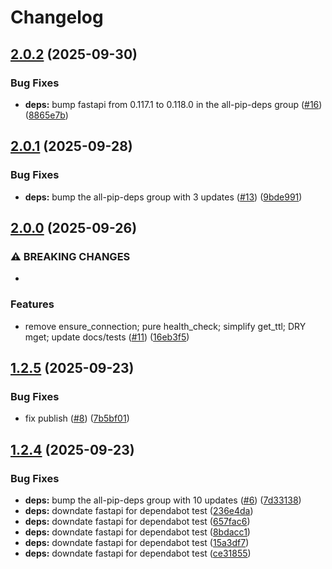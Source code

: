 # Changelog

## [2.0.2](https://github.com/serafinovsky/fastapi-redis-utils/compare/v2.0.1...v2.0.2) (2025-09-30)


### Bug Fixes

* **deps:** bump fastapi from 0.117.1 to 0.118.0 in the all-pip-deps group ([#16](https://github.com/serafinovsky/fastapi-redis-utils/issues/16)) ([8865e7b](https://github.com/serafinovsky/fastapi-redis-utils/commit/8865e7bfbef5f36953ca34959fd5a9c71643fb8a))

## [2.0.1](https://github.com/serafinovsky/fastapi-redis-utils/compare/v2.0.0...v2.0.1) (2025-09-28)


### Bug Fixes

* **deps:** bump the all-pip-deps group with 3 updates ([#13](https://github.com/serafinovsky/fastapi-redis-utils/issues/13)) ([9bde991](https://github.com/serafinovsky/fastapi-redis-utils/commit/9bde991517daa88c738707c1ca7b7fae3075a36c))

## [2.0.0](https://github.com/serafinovsky/fastapi-redis-utils/compare/v1.2.5...v2.0.0) (2025-09-26)


### ⚠ BREAKING CHANGES

* 

### Features

* remove ensure_connection; pure health_check; simplify get_ttl; DRY mget; update docs/tests ([#11](https://github.com/serafinovsky/fastapi-redis-utils/issues/11)) ([16eb3f5](https://github.com/serafinovsky/fastapi-redis-utils/commit/16eb3f595c8e31ec0891a4ae64cb9fab129d29c7))

## [1.2.5](https://github.com/serafinovsky/fastapi-redis-utils/compare/v1.2.4...v1.2.5) (2025-09-23)


### Bug Fixes

* fix publish ([#8](https://github.com/serafinovsky/fastapi-redis-utils/issues/8)) ([7b5bf01](https://github.com/serafinovsky/fastapi-redis-utils/commit/7b5bf017a3e55b3edf732c33304666682aaa7741))

## [1.2.4](https://github.com/serafinovsky/fastapi-redis-utils/compare/v1.2.3...v1.2.4) (2025-09-23)


### Bug Fixes

* **deps:** bump the all-pip-deps group with 10 updates ([#6](https://github.com/serafinovsky/fastapi-redis-utils/issues/6)) ([7d33138](https://github.com/serafinovsky/fastapi-redis-utils/commit/7d33138ab47eb300ae1c34844e32ad4723778f91))
* **deps:** downdate fastapi for dependabot test ([236e4da](https://github.com/serafinovsky/fastapi-redis-utils/commit/236e4da7074437e0afca28d3a6ee0c95f728756b))
* **deps:** downdate fastapi for dependabot test ([657fac6](https://github.com/serafinovsky/fastapi-redis-utils/commit/657fac69d125e85f6d31723377ee5977d007356a))
* **deps:** downdate fastapi for dependabot test ([8bdacc1](https://github.com/serafinovsky/fastapi-redis-utils/commit/8bdacc1da9564c3219d6bb0ea1142af2e7a2c27f))
* **deps:** downdate fastapi for dependabot test ([15a3df7](https://github.com/serafinovsky/fastapi-redis-utils/commit/15a3df7789e71e1d43156cb2da9c96fc84693aab))
* **deps:** downdate fastapi for dependabot test ([ce31855](https://github.com/serafinovsky/fastapi-redis-utils/commit/ce318557fb4ceda5e8a683da8b5845ecf8b325c4))
